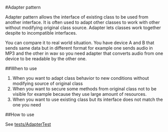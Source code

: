#Adapter pattern

Adapter pattern allows the interface of existing class to be used from another interface. It is often used to adapt
other classes to work with other without modifying original class source. Adapter lets classes work together despite to
incompatible interfaces.

You can compare it to real world situation. You have device A and B that sends same data but in different format for example
one sends audio in MP3 and the other in wav so you need adapter that converts audio from one device to be readable by
the other one. 

##When to use

1. When you want to adapt class behavior to new conditions without modifying source of original class
2. When you want to secure some methods from original class not to be visible for example because they use large
amount of resources.
3. When you want to use existing class but its interface does not match the one you need

##How to use

See [tests/AdapterTest](/tests/AdapterTest.php)